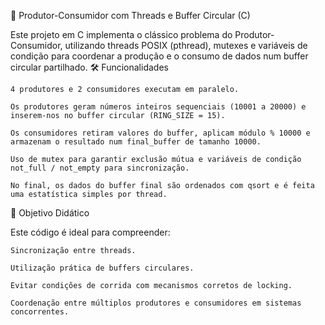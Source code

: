 🧵 Produtor-Consumidor com Threads e Buffer Circular (C)

Este projeto em C implementa o clássico problema do Produtor-Consumidor, utilizando threads POSIX (pthread), mutexes e variáveis de condição para coordenar a produção e o consumo de dados num buffer circular partilhado.
🛠️ Funcionalidades

    4 produtores e 2 consumidores executam em paralelo.

    Os produtores geram números inteiros sequenciais (10001 a 20000) e inserem-nos no buffer circular (RING_SIZE = 15).

    Os consumidores retiram valores do buffer, aplicam módulo % 10000 e armazenam o resultado num final_buffer de tamanho 10000.

    Uso de mutex para garantir exclusão mútua e variáveis de condição not_full / not_empty para sincronização.

    No final, os dados do buffer final são ordenados com qsort e é feita uma estatística simples por thread.

🔎 Objetivo Didático

Este código é ideal para compreender:

    Sincronização entre threads.

    Utilização prática de buffers circulares.

    Evitar condições de corrida com mecanismos corretos de locking.

    Coordenação entre múltiplos produtores e consumidores em sistemas concorrentes.
